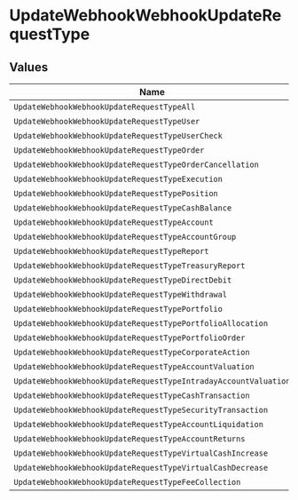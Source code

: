# UpdateWebhookWebhookUpdateRequestType


## Values

| Name                                                            | Value                                                           |
| --------------------------------------------------------------- | --------------------------------------------------------------- |
| `UpdateWebhookWebhookUpdateRequestTypeAll`                      | ALL                                                             |
| `UpdateWebhookWebhookUpdateRequestTypeUser`                     | USER                                                            |
| `UpdateWebhookWebhookUpdateRequestTypeUserCheck`                | USER_CHECK                                                      |
| `UpdateWebhookWebhookUpdateRequestTypeOrder`                    | ORDER                                                           |
| `UpdateWebhookWebhookUpdateRequestTypeOrderCancellation`        | ORDER_CANCELLATION                                              |
| `UpdateWebhookWebhookUpdateRequestTypeExecution`                | EXECUTION                                                       |
| `UpdateWebhookWebhookUpdateRequestTypePosition`                 | POSITION                                                        |
| `UpdateWebhookWebhookUpdateRequestTypeCashBalance`              | CASH_BALANCE                                                    |
| `UpdateWebhookWebhookUpdateRequestTypeAccount`                  | ACCOUNT                                                         |
| `UpdateWebhookWebhookUpdateRequestTypeAccountGroup`             | ACCOUNT_GROUP                                                   |
| `UpdateWebhookWebhookUpdateRequestTypeReport`                   | REPORT                                                          |
| `UpdateWebhookWebhookUpdateRequestTypeTreasuryReport`           | TREASURY_REPORT                                                 |
| `UpdateWebhookWebhookUpdateRequestTypeDirectDebit`              | DIRECT_DEBIT                                                    |
| `UpdateWebhookWebhookUpdateRequestTypeWithdrawal`               | WITHDRAWAL                                                      |
| `UpdateWebhookWebhookUpdateRequestTypePortfolio`                | PORTFOLIO                                                       |
| `UpdateWebhookWebhookUpdateRequestTypePortfolioAllocation`      | PORTFOLIO_ALLOCATION                                            |
| `UpdateWebhookWebhookUpdateRequestTypePortfolioOrder`           | PORTFOLIO_ORDER                                                 |
| `UpdateWebhookWebhookUpdateRequestTypeCorporateAction`          | CORPORATE_ACTION                                                |
| `UpdateWebhookWebhookUpdateRequestTypeAccountValuation`         | ACCOUNT_VALUATION                                               |
| `UpdateWebhookWebhookUpdateRequestTypeIntradayAccountValuation` | INTRADAY_ACCOUNT_VALUATION                                      |
| `UpdateWebhookWebhookUpdateRequestTypeCashTransaction`          | CASH_TRANSACTION                                                |
| `UpdateWebhookWebhookUpdateRequestTypeSecurityTransaction`      | SECURITY_TRANSACTION                                            |
| `UpdateWebhookWebhookUpdateRequestTypeAccountLiquidation`       | ACCOUNT_LIQUIDATION                                             |
| `UpdateWebhookWebhookUpdateRequestTypeAccountReturns`           | ACCOUNT_RETURNS                                                 |
| `UpdateWebhookWebhookUpdateRequestTypeVirtualCashIncrease`      | VIRTUAL_CASH_INCREASE                                           |
| `UpdateWebhookWebhookUpdateRequestTypeVirtualCashDecrease`      | VIRTUAL_CASH_DECREASE                                           |
| `UpdateWebhookWebhookUpdateRequestTypeFeeCollection`            | FEE_COLLECTION                                                  |